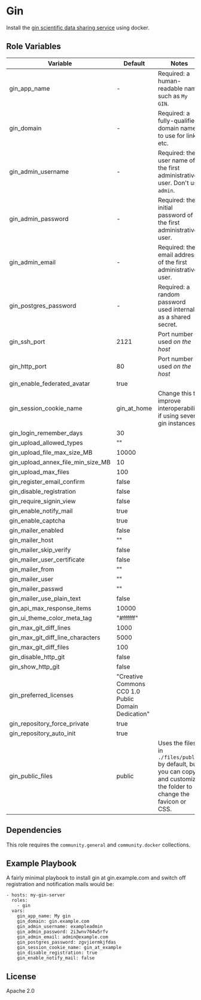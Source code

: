 Gin
===

Install the [gin scientific data sharing service](https://github.com/G-Node/gogs) using docker.


Role Variables
--------------


Variable | Default | Notes |
-------- | ------- | ----------- |
gin_app_name | - | Required: a human-readable name such as `My GIN`. |
gin_domain | - | Required: a fully-qualified domain name to use for links etc. |
gin_admin_username | - | Required: the user name of the first administrative user. Don't use `admin`. |
gin_admin_password | - | Required: the initial password of the first administrative user. |
gin_admin_email | - | Required: the email address of the first administrative user. |
gin_postgres_password | - | Required: a random password used internally as a shared secret. |
gin_ssh_port | 2121 | Port number used *on the host* |
gin_http_port | 80 | Port number used *on the host* |
gin_enable_federated_avatar | true | |
gin_session_cookie_name | gin_at_home | Change this to improve interoperability if using several gin instances |
gin_login_remember_days | 30 | |
gin_upload_allowed_types | "" | |
gin_upload_file_max_size_MB | 10000 | |
gin_upload_annex_file_min_size_MB | 10 | |
gin_upload_max_files | 100 | |
gin_register_email_confirm | false | |
gin_disable_registration | false | |
gin_require_signin_view | false | |
gin_enable_notify_mail | true | |
gin_enable_captcha | true | |
gin_mailer_enabled | false | |
gin_mailer_host | "" | |
gin_mailer_skip_verify | false | |
gin_mailer_user_certificate | false | |
gin_mailer_from | "" | |
gin_mailer_user | "" | |
gin_mailer_passwd | "" | |
gin_mailer_use_plain_text | false | |
gin_api_max_response_items | 10000 | |
gin_ui_theme_color_meta_tag | "#ffffff" | |
gin_max_git_diff_lines | 1000 | |
gin_max_git_diff_line_characters | 5000 | |
gin_max_git_diff_files | 100 | |
gin_disable_http_git | false | |
gin_show_http_git | false | |
gin_preferred_licenses | "Creative Commons CC0 1.0 Public Domain Dedication" | |
gin_repository_force_private | true | |
gin_repository_auto_init | true | |
gin_public_files | public | Uses the files in `./files/public` by default, but you can copy and customize the folder to change the favicon or CSS. |

Dependencies
------------

This role requires the `community.general` and `community.docker` collections.

Example Playbook
----------------

A fairly minimal playbook to install gin at gin.example.com and switch off registration and notification mails would be:

    - hosts: my-gin-server
      roles:
        - gin
      vars:
        gin_app_name: My gin
        gin_domain: gin.example.com
        gin_admin_username: exampleadmin
        gin_admin_password: 2i3wnv764w5rfv
        gin_admin_email: admin@example.com
        gin_postgres_password: zgvjiermkjfdas
        gin_session_cookie_name: gin_at_example
        gin_disable_registration: true
        gin_enable_notify_mail: false

License
-------

Apache 2.0
